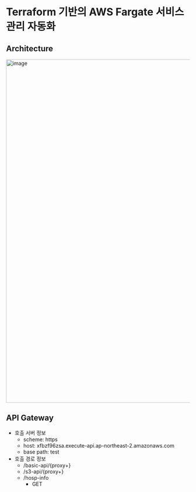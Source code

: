 # Terraform 기반의 AWS Fargate 서비스 관리 자동화

## Architecture
<img width="940" alt="image" src="https://github.com/medic-basic/terraform_aws_fargate/assets/39580172/8d8f0b53-3763-413b-a032-92ea2b4084d6">

## API Gateway
- 호출 서버 정보
    - scheme: https
    - host: xfbzf96zsa.execute-api.ap-northeast-2.amazonaws.com
    - base path: test
- 호출 경로 정보
    - /basic-api/{proxy+}
    - /s3-api/{proxy+}
    - /hosp-info
        - GET
